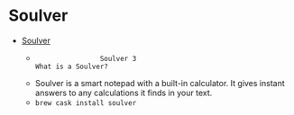# Soulver
- [Soulver](https://soulver.app/)
  -  					Soulver 3				 					What is a Soulver?				
  - Soulver is a smart notepad with a built-in calculator. It gives instant answers to any calculations it finds in your text.
  - `brew cask install soulver`
